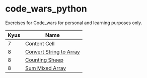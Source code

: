# code_wars_python

Exercises for Code_wars for personal and learning purposes only. 

| Kyus | Name |
| ------------- | ------------- |
| 7 | Content Cell  |
| 8  | [Convert String to Array](https://github.com/LBarrioVe/code_wars_python/blob/main/8kyu/convert_string_to_array.py)  |
| 8 | [Counting Sheep](https://github.com/LBarrioVe/code_wars_python/blob/main/8kyu/Counting_Sheep) |
| 8  | [Sum Mixed Array](https://github.com/LBarrioVe/code_wars_python/blob/main/8kyu/Sum%20Mixed%20Array)  |



